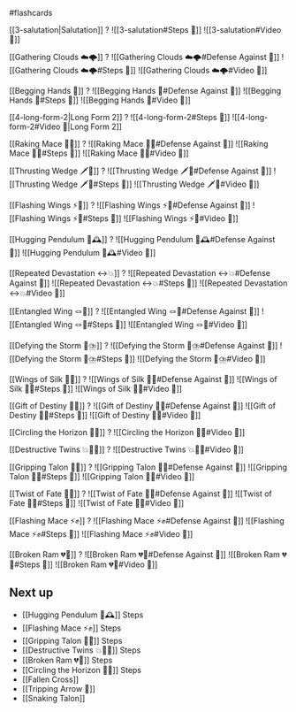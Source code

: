 #flashcards

[[3-salutation|Salutation]]
?
![[3-salutation#Steps 👣]]
![[3-salutation#Video 🎥]]
<!--SR:!2025-08-05,79,248-->

[[Gathering Clouds ☁️🌩️]]
?
![[Gathering Clouds ☁️🌩️#Defense Against 🤺]]
![[Gathering Clouds ☁️🌩️#Steps 👣]]
![[Gathering Clouds ☁️🌩️#Video 🎥]]
<!--SR:!2025-07-30,13,148-->

[[Begging Hands 🤲]]
?
![[Begging Hands 🤲#Defense Against 🤺]]
![[Begging Hands 🤲#Steps 👣]]
![[Begging Hands 🤲#Video 🎥]]
<!--SR:!2025-08-18,38,188-->

[[4-long-form-2|Long Form 2]]
?
![[4-long-form-2#Steps 👣]]
![[4-long-form-2#Video 🎥|Long Form 2]]
<!--SR:!2025-08-23,37,188-->

[[Raking Mace 🧹✊]]
?
![[Raking Mace 🧹✊#Defense Against 🤺]]
![[Raking Mace 🧹✊#Steps 👣]]
![[Raking Mace 🧹✊#Video 🎥]]
<!--SR:!2025-08-08,22,168-->

[[Thrusting Wedge 🗡️🔼]]
?
![[Thrusting Wedge 🗡️🔼#Defense Against 🤺]]
![[Thrusting Wedge 🗡️🔼#Steps 👣]]
![[Thrusting Wedge 🗡️🔼#Video 🎥]]
<!--SR:!2025-11-20,126,225-->

[[Flashing Wings ⚡🪽]]
?
![[Flashing Wings ⚡🪽#Defense Against 🤺]]
![[Flashing Wings ⚡🪽#Steps 👣]]
![[Flashing Wings ⚡🪽#Video 🎥]]
<!--SR:!2025-08-25,39,185-->

[[Hugging Pendulum 🤗🕰️]]
?
![[Hugging Pendulum 🤗🕰️#Defense Against 🤺]]
![[Hugging Pendulum 🤗🕰️#Video 🎥]]
<!--SR:!2025-07-26,24,185-->

[[Repeated Devastation ↔️💥]]
?
![[Repeated Devastation ↔️💥#Defense Against 🤺]]
![[Repeated Devastation ↔️💥#Steps 👣]]
![[Repeated Devastation ↔️💥#Video 🎥]]
<!--SR:!2025-08-06,20,145-->

[[Entangled Wing 🪢🪽]]
?
![[Entangled Wing 🪢🪽#Defense Against 🤺]]
![[Entangled Wing 🪢🪽#Steps 👣]]
![[Entangled Wing 🪢🪽#Video 🎥]]
<!--SR:!2025-08-20,34,166-->

[[Defying the Storm 🚧⛈️]]
?
![[Defying the Storm 🚧⛈️#Defense Against 🤺]]
![[Defying the Storm 🚧⛈️#Steps 👣]]
![[Defying the Storm 🚧⛈️#Video 🎥]]
<!--SR:!2025-08-10,17,130-->

[[Wings of Silk 🪽🧵]]
?
![[Wings of Silk 🪽🧵#Defense Against 🤺]]
![[Wings of Silk 🪽🧵#Steps 👣]]
![[Wings of Silk 🪽🧵#Video 🎥]]
<!--SR:!2025-08-03,10,230-->

[[Gift of Destiny 🎁🔮]]
?
![[Gift of Destiny 🎁🔮#Defense Against 🤺]]
![[Gift of Destiny 🎁🔮#Steps 👣]]
![[Gift of Destiny 🎁🔮#Video 🎥]]
<!--SR:!2025-08-21,28,174-->

[[Circling the Horizon 🔵🌅]]
?
![[Circling the Horizon 🔵🌅#Video 🎥]]
<!--SR:!2025-07-29,5,150-->


[[Destructive Twins 💥👯‍♂️]]
?
![[Destructive Twins 💥👯‍♂️#Video 🎥]]
<!--SR:!2025-07-25,15,190-->

[[Gripping Talon 🧤🦅]]
?
![[Gripping Talon 🧤🦅#Defense Against 🤺]]
![[Gripping Talon 🧤🦅#Steps 👣]]
![[Gripping Talon 🧤🦅#Video 🎥]]
<!--SR:!2025-07-26,4,147-->


[[Twist of Fate  🔀🔮]]
?
![[Twist of Fate  🔀🔮#Defense Against 🤺]]
![[Twist of Fate  🔀🔮#Steps 👣]]
![[Twist of Fate  🔀🔮#Video 🎥]]
<!--SR:!2025-07-28,6,147-->


[[Flashing Mace ⚡✊]]
?
![[Flashing Mace ⚡✊#Defense Against 🤺]]
![[Flashing Mace ⚡✊#Steps 👣]]
![[Flashing Mace ⚡✊#Video 🎥]]
<!--SR:!2025-07-27,17,208-->

[[Broken Ram 💔🐏]]
?
![[Broken Ram 💔🐏#Defense Against 🤺]]
![[Broken Ram 💔🐏#Steps 👣]]
![[Broken Ram 💔🐏#Video 🎥]]
<!--SR:!2025-08-02,16,188-->

## Next up

- [[Hugging Pendulum 🤗🕰️]] Steps
- [[Flashing Mace ⚡✊]] Steps
- [[Gripping Talon 🧤🦅]] Steps
- [[Destructive Twins 💥👯‍♂️]] Steps
- [[Broken Ram 💔🐏]] Steps
- [[Circling the Horizon 🔵🌅]] Steps
- [[Fallen Cross]]
- [[Tripping Arrow 🏹]]
- [[Snaking Talon]]